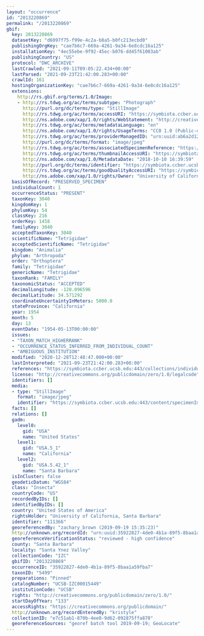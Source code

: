 ```yaml
---
layout: "occurrence"
id: "2013220869"
permalink: "/2013220869"
gbif:
  key: 2013220869
  datasetKey: "d6097f75-f99e-4c2a-b8a5-b0fc213ecbd0"
  publishingOrgKey: "cae7b6c7-669a-4261-9a34-6e8cdc16a125"
  installationKey: "4ec55ebe-9f92-45ec-b076-dd45f61003ab"
  publishingCountry: "US"
  protocol: "DWC_ARCHIVE"
  lastCrawled: "2021-09-11T09:05:22.434+00:00"
  lastParsed: "2021-09-23T21:42:00.283+00:00"
  crawlId: 161
  hostingOrganizationKey: "cae7b6c7-669a-4261-9a34-6e8cdc16a125"
  extensions:
    http://rs.gbif.org/terms/1.0/Image:
    - http://rs.tdwg.org/ac/terms/subtype: "Photograph"
      http://purl.org/dc/terms/type: "StillImage"
      http://rs.tdwg.org/ac/terms/accessURI: "https://symbiota.ccber.ucsb.edu:443/content/specimenImages/UCSB_IZC/UCSB-IZC00015/UCSB-IZC00015449_lg.jpg"
      http://ns.adobe.com/xap/1.0/rights/WebStatement: "http://creativecommons.org/publicdomain/zero/1.0/"
      http://rs.tdwg.org/ac/terms/metadataLanguage: "en"
      http://ns.adobe.com/xap/1.0/rights/UsageTerms: "CC0 1.0 (Public-domain)"
      http://rs.tdwg.org/ac/terms/providerManagedID: "urn:uuid:ab6a2d12-c0ce-455a-a139-6228b3551f40"
      http://purl.org/dc/terms/format: "image/jpeg"
      http://rs.tdwg.org/ac/terms/associatedSpecimenReference: "https://symbiota.ccber.ucsb.edu:443/collections/individual/index.php?occid=111366"
      http://rs.tdwg.org/ac/terms/thumbnailAccessURI: "https://symbiota.ccber.ucsb.edu:443/content/specimenImages/UCSB_IZC/UCSB-IZC00015/UCSB-IZC00015449_tn.jpg"
      http://ns.adobe.com/xap/1.0/MetadataDate: "2018-10-10 16:39:59"
      http://purl.org/dc/terms/identifier: "https://symbiota.ccber.ucsb.edu:443/content/specimenImages/UCSB_IZC/UCSB-IZC00015/UCSB-IZC00015449_lg.jpg"
      http://rs.tdwg.org/ac/terms/goodQualityAccessURI: "https://symbiota.ccber.ucsb.edu:443/content/specimenImages/UCSB_IZC/UCSB-IZC00015/UCSB-IZC00015449.jpg"
      http://ns.adobe.com/xap/1.0/rights/Owner: "University of California, Santa Barbara"
  basisOfRecord: "PRESERVED_SPECIMEN"
  individualCount: 1
  occurrenceStatus: "PRESENT"
  taxonKey: 3040
  kingdomKey: 1
  phylumKey: 54
  classKey: 216
  orderKey: 1458
  familyKey: 3040
  acceptedTaxonKey: 3040
  scientificName: "Tetrigidae"
  acceptedScientificName: "Tetrigidae"
  kingdom: "Animalia"
  phylum: "Arthropoda"
  order: "Orthoptera"
  family: "Tetrigidae"
  genericName: "Tetrigidae"
  taxonRank: "FAMILY"
  taxonomicStatus: "ACCEPTED"
  decimalLongitude: -120.096596
  decimalLatitude: 34.571292
  coordinateUncertaintyInMeters: 5000.0
  stateProvince: "California"
  year: 1954
  month: 5
  day: 13
  eventDate: "1954-05-13T00:00:00"
  issues:
  - "TAXON_MATCH_HIGHERRANK"
  - "OCCURRENCE_STATUS_INFERRED_FROM_INDIVIDUAL_COUNT"
  - "AMBIGUOUS_INSTITUTION"
  modified: "2020-12-28T12:48:47.000+00:00"
  lastInterpreted: "2021-09-23T21:42:00.283+00:00"
  references: "https://symbiota.ccber.ucsb.edu:443/collections/individual/index.php?occid=111366"
  license: "http://creativecommons.org/publicdomain/zero/1.0/legalcode"
  identifiers: []
  media:
  - type: "StillImage"
    format: "image/jpeg"
    identifier: "https://symbiota.ccber.ucsb.edu:443/content/specimenImages/UCSB_IZC/UCSB-IZC00015/UCSB-IZC00015449_lg.jpg"
  facts: []
  relations: []
  gadm:
    level0:
      gid: "USA"
      name: "United States"
    level1:
      gid: "USA.5_1"
      name: "California"
    level2:
      gid: "USA.5.42_1"
      name: "Santa Barbara"
  isInCluster: false
  geodeticDatum: "WGS84"
  class: "Insecta"
  countryCode: "US"
  recordedByIDs: []
  identifiedByIDs: []
  country: "United States of America"
  rightsHolder: "University of California, Santa Barbara"
  identifier: "111366"
  georeferencedBy: "zachary_brown (2019-09-19 15:35:23)"
  http://unknown.org/recordId: "urn:uuid:35922827-4de0-4b1a-89f5-8baa1a59fba7"
  georeferenceVerificationStatus: "reviewed - high confidence"
  county: "Santa Barbara"
  locality: "Santa Ynez Valley"
  collectionCode: "IZC"
  gbifID: "2013220869"
  occurrenceID: "35922827-4de0-4b1a-89f5-8baa1a59fba7"
  taxonID: "5499"
  preparations: "Pinned"
  catalogNumber: "UCSB-IZC00015449"
  institutionCode: "UCSB"
  rights: "http://creativecommons.org/publicdomain/zero/1.0/"
  startDayOfYear: "133"
  accessRights: "https://creativecommons.org/publicdomain/"
  http://unknown.org/recordEnteredBy: "kristyle"
  collectionID: "e7c51ab1-870b-4ee8-9d62-092875ffa870"
  georeferenceSources: "georef batch tool 2019-09-19; GeoLocate"
---
```

